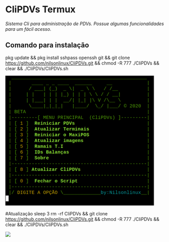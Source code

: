# CliPDVs Termux
*Sistema Cli para administração de PDVs. Possue algumas funcionalidades para um fácil acesso.*
## Comando para instalação 
pkg update && pkg install sshpass openssh git && git clone https://github.com/nilsonlinux/CliPDVs.git && chmod -R 777 ./CliPDVs && clear && ./CliPDVs/CliPDVs.sh

![](https://raw.githubusercontent.com/nilsonlinux/CliPDVs/master/outros/CliPDVs.png)



#Atualização
 sleep 3
rm -rf CliPDVs && git clone https://github.com/nilsonlinux/CliPDVs.git && chmod -R 777 ./CliPDVs && clear && ./CliPDVs/CliPDVs.sh

![](https://raw.githubusercontent.com/CliPDVs/CliPDVs/master/outros/Screenshot%20from%202020-04-17%2018%3A06%3A17.png)
